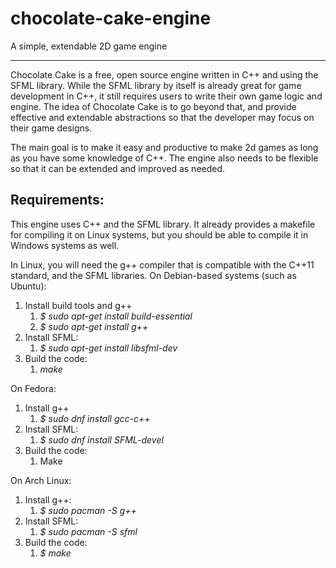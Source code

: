 # chocolate-cake-engine
A simple, extendable 2D game engine

--------------------

Chocolate Cake is a free, open source engine written in C++ and using
the SFML library. While the SFML library by itself is already great
for game development in C++, it still requires users to write their
own game logic and engine. The idea of Chocolate Cake is to go 
beyond that, and provide effective and extendable abstractions so
that the developer may focus on their game designs.

The main goal is to make it easy and productive to make 2d games as long
as you have some knowledge of C++. The engine also needs to be flexible
so that it can be extended and improved as needed.

## Requirements:

This engine uses C++ and the SFML library. It already provides a makefile
for compiling it on Linux systems, but you should be able to compile it 
in Windows systems as well.

In Linux, you will need the g++ compiler that is compatible with the 
C++11 standard, and the SFML libraries. On Debian-based systems (such
as Ubuntu):

1. Install build tools and  g++
	1. *$ sudo apt-get install build-essential*
	2. *$ sudo apt-get install g++*
2. Install SFML:
	1. *$ sudo apt-get install libsfml-dev*
3. Build the code:
	1. *make*

On Fedora:

1. Install g++
	1. *$ sudo dnf install gcc-c++*
2. Install SFML:
	1. *$ sudo dnf install SFML-devel*
3. Build the code:
	1. Make

On Arch Linux:
1. Install g++:
	1. *$ sudo pacman -S g++*
2. Install SFML:
	1. *$ sudo pacman -S sfml*
3. Build the code:
	1. *$ make*
